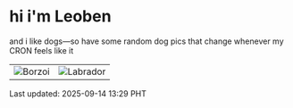 # hi i'm Leoben

and i like dogs—so have some random dog pics that change whenever my CRON feels like it

|  |  |
|--------|----------|
| ![Borzoi](https://random-dog-vercel.vercel.app/api/random-borzoi?v=1757827771) | ![Labrador](https://random-dog-vercel.vercel.app/api/random-labrador?v=1757827771) |

Last updated: 2025-09-14 13:29 PHT
